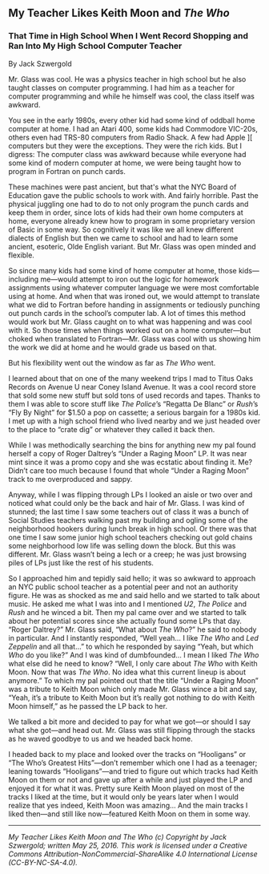 ## My Teacher Likes Keith Moon and *The Who*
### That Time in High School When I Went Record Shopping and Ran Into My High School Computer Teacher 


By Jack Szwergold

Mr. Glass was cool. He was a physics teacher in high school but he also taught classes on computer programming. I had him as a teacher for computer programming and while he himself was cool, the class itself was awkward.

You see in the early 1980s, every other kid had some kind of oddball home computer at home. I had an Atari 400, some kids had Commodore VIC-20s, others even had TRS-80 computers from Radio Shack. A few had Apple ][ computers but they were the exceptions. They were the rich kids. But I digress: The computer class was awkward because while everyone had some kind of modern computer at home, we were being taught how to program in Fortran on punch cards.

These machines were past ancient, but that's what the NYC Board of Education gave the public schools to work with. And fairly horrible. Past the physical juggling one had to do to not only program the punch cards and keep them in order, since lots of kids had their own home computers at home, everyone already knew how to program in some proprietary version of Basic in some way. So cognitively it was like we all knew different dialects of English but then we came to school and had to learn some ancient, esoteric, Olde English variant. But Mr. Glass was open minded and flexible.

So since many kids had some kind of home computer at home, those kids—including me—would attempt to iron out the logic for homework assignments using whatever computer language we were most comfortable using at home. And when that was ironed out, we would attempt to translate what we did to Fortran before handing in assignments or tediously punching out punch cards in the school’s computer lab. A lot of times this method would work but Mr. Glass caught on to what was happening and was cool with it. So those times when things worked out on a home computer—but choked when translated to Fortran—Mr. Glass was cool with us showing him the work we did at home and he would grade us based on that.

But his flexibility went out the window as far as *The Who* went.

I learned about that on one of the many weekend trips I mad to Titus Oaks Records on Avenue U near Coney Island Avenue. It was a cool record store that sold some new stuff but sold tons of used records and tapes. Thanks to them I was able to score stuff like *The Police*’s “Regatta De Blanc” or *Rush*’s “Fly By Night” for $1.50 a pop on cassette; a serious bargain for a 1980s kid. I met up with a high school friend who lived nearby and we just headed over to the place to “crate dig” or whatever they called it back then.

While I was methodically searching the bins for anything new my pal found herself a copy of Roger Daltrey’s “Under a Raging Moon” LP. It was near mint since it was a promo copy and she was ecstatic about finding it. Me? Didn’t care too much because I found that whole “Under a Raging Moon” track to me overproduced and sappy.

Anyway, while I was flipping through LPs I looked an aisle or two over and noticed what could only be the back and hair of Mr. Glass. I was kind of stunned; the last time I saw some teachers out of class it was a bunch of Social Studies teachers walking past my building and ogling some of the neighborhood hookers during lunch break in high school. Or there was that one time I saw some junior high school teachers checking out gold chains some neighborhood low life was selling down the block. But this was different. Mr. Glass wasn’t being a lech or a creep; he was just browsing piles of LPs just like the rest of his students.

So I approached him and tepidly said hello; it was so awkward to approach an NYC public school teacher as a potential peer and not an authority figure. He was as shocked as me and said hello and we started to talk about music. He asked me what I was into and I mentioned *U2*, *The Police* and *Rush* and he winced a bit. Then my pal came over and we started to talk about her potential scores since she actually found some LPs that day. “Roger Daltrey?” Mr. Glass said, “What about *The Who*?” he said to nobody in particular. And I instantly responded, “Well yeah… I like *The Who* and *Led Zeppelin* and all that…” to which he responded by saying “Yeah, but which *Who* do you like?” And I was kind of dumbfounded… I mean I liked *The Who* what else did he need to know? “Well, I only care about *The Who* with Keith Moon. Now that was *The Who*. No idea what this current lineup is about anymore.” To which my pal pointed out that the title “Under a Raging Moon” was a tribute to Keith Moon which only made Mr. Glass wince a bit and say, “Yeah, it’s a tribute to Keith Moon but it’s really got nothing to do with Keith Moon himself,” as he passed the LP back to her.

We talked a bit more and decided to pay for what we got—or should I say what she got—and head out. Mr. Glass was still flipping through the stacks as he waved goodbye to us and we headed back home.

I headed back to my place and looked over the tracks on “Hooligans” or “The Who’s Greatest Hits”—don’t remember which one I had as a teenager; leaning towards “Hooligans”—and tried to figure out which tracks had Keith Moon on them or not and gave up after a while and just played the LP and enjoyed it for what it was. Pretty sure Keith Moon played on most of the tracks I liked at the time, but it would only be years later when I would realize that yes indeed, Keith Moon was amazing… And the main tracks I liked then—and still like now—featured Keith Moon on them in some way.

***

*My Teacher Likes Keith Moon and The Who (c) Copyright by Jack Szwergold; written May 25, 2016. This work is licensed under a Creative Commons Attribution-NonCommercial-ShareAlike 4.0 International License (CC-BY-NC-SA-4.0).*